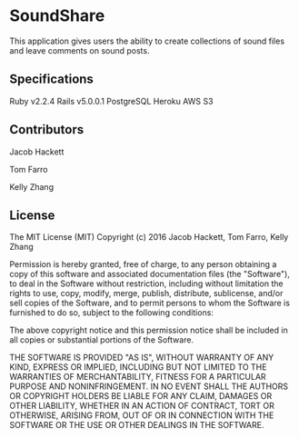 # SoundShare

This application gives users the ability to create collections of sound files and leave comments on sound posts. 


## Specifications

Ruby v2.2.4
Rails v5.0.0.1
PostgreSQL
Heroku
AWS S3

## Contributors

Jacob Hackett

Tom Farro

Kelly Zhang

## License

The MIT License (MIT)
Copyright (c) 2016 Jacob Hackett, Tom Farro, Kelly Zhang

Permission is hereby granted, free of charge, to any person obtaining a copy of this software and associated documentation files (the "Software"), to deal in the Software without restriction, including without limitation the rights to use, copy, modify, merge, publish, distribute, sublicense, and/or sell copies of the Software, and to permit persons to whom the Software is furnished to do so, subject to the following conditions:

The above copyright notice and this permission notice shall be included in all copies or substantial portions of the Software.

THE SOFTWARE IS PROVIDED "AS IS", WITHOUT WARRANTY OF ANY KIND, EXPRESS OR IMPLIED, INCLUDING BUT NOT LIMITED TO THE WARRANTIES OF MERCHANTABILITY, FITNESS FOR A PARTICULAR PURPOSE AND NONINFRINGEMENT. IN NO EVENT SHALL THE AUTHORS OR COPYRIGHT HOLDERS BE LIABLE FOR ANY CLAIM, DAMAGES OR OTHER LIABILITY, WHETHER IN AN ACTION OF CONTRACT, TORT OR OTHERWISE, ARISING FROM, OUT OF OR IN CONNECTION WITH THE SOFTWARE OR THE USE OR OTHER DEALINGS IN THE SOFTWARE.

